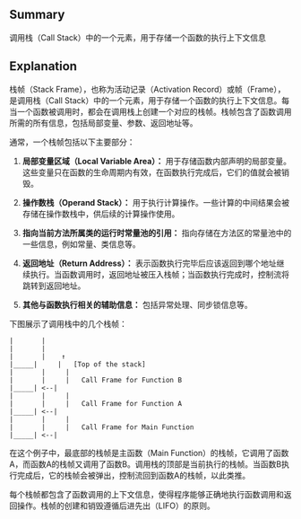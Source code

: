 ## Summary
调用栈（Call Stack）中的一个元素，用于存储一个函数的执行上下文信息
## Explanation
栈帧（Stack Frame），也称为活动记录（Activation Record）或帧（Frame），是调用栈（Call Stack）中的一个元素，用于存储一个函数的执行上下文信息。每当一个函数被调用时，都会在调用栈上创建一个对应的栈帧。栈帧包含了函数调用所需的所有信息，包括局部变量、参数、返回地址等。

通常，一个栈帧包括以下主要部分：

1. **局部变量区域（Local Variable Area）：** 用于存储函数内部声明的局部变量。这些变量只在函数的生命周期内有效，在函数执行完成后，它们的值就会被销毁。

2. **操作数栈（Operand Stack）：** 用于执行计算操作。一些计算的中间结果会被存储在操作数栈中，供后续的计算操作使用。

3. **指向当前方法所属类的运行时常量池的引用：** 指向存储在方法区的常量池中的一些信息，例如常量、类信息等。

4. **返回地址（Return Address）：** 表示函数执行完毕后应该返回到哪个地址继续执行。当函数调用时，返回地址被压入栈帧；当函数执行完成时，控制流将跳转到返回地址。

5. **其他与函数执行相关的辅助信息：** 包括异常处理、同步锁信息等。

下图展示了调用栈中的几个栈帧：

``` 
|       |
|       |
|       |    ↑
|_____|     |   [Top of the stack]
|       |     |
|       |     |   Call Frame for Function B
|_____| <--|
|       |     |
|       |     |   Call Frame for Function A
|_____| <--|
|       |     |
|       |     |   Call Frame for Main Function
|_____| <--|
```

在这个例子中，最底部的栈帧是主函数（Main Function）的栈帧，它调用了函数A，而函数A的栈帧又调用了函数B。调用栈的顶部是当前执行的栈帧。当函数B执行完成后，它的栈帧会被弹出，控制流回到函数A的栈帧，以此类推。

每个栈帧都包含了函数调用的上下文信息，使得程序能够正确地执行函数调用和返回操作。栈帧的创建和销毁遵循后进先出（LIFO）的原则。
